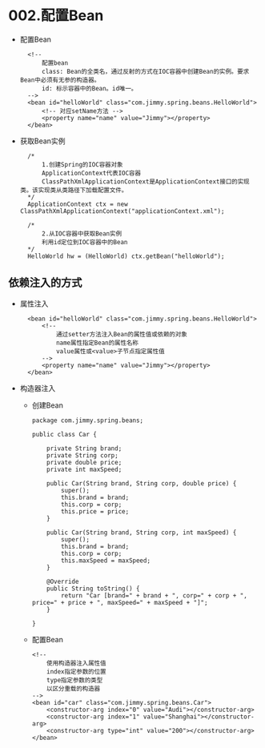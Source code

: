 # 002.配置Bean

* 配置Bean

		<!-- 
			配置bean 
			class: Bean的全类名，通过反射的方式在IOC容器中创建Bean的实例。要求Bean中必须有无参的构造器。
			id: 标示容器中的Bean。id唯一。
		-->
		<bean id="helloWorld" class="com.jimmy.spring.beans.HelloWorld">
			<!-- 对应setName方法 -->
			<property name="name" value="Jimmy"></property>
		</bean>

* 获取Bean实例

		/*
			1.创建Spring的IOC容器对象
			ApplicationContext代表IOC容器
			ClassPathXmlApplicationContext是ApplicationContext接口的实现类。该实现类从类路径下加载配置文件。
		*/
		ApplicationContext ctx = new ClassPathXmlApplicationContext("applicationContext.xml");
		
		/*
			2.从IOC容器中获取Bean实例
			利用id定位到IOC容器中的Bean
		*/
		HelloWorld hw = (HelloWorld) ctx.getBean("helloWorld");

## 依赖注入的方式

* 属性注入

		<bean id="helloWorld" class="com.jimmy.spring.beans.HelloWorld">
			<!-- 
				通过setter方法注入Bean的属性值或依赖的对象
				name属性指定Bean的属性名称
				value属性或<value>子节点指定属性值 
			-->
			<property name="name" value="Jimmy"></property>
		</bean>
		
* 构造器注入

  * 创建Bean

		package com.jimmy.spring.beans;
		
		public class Car {
			
			private String brand;
			private String corp;
			private double price;
			private int maxSpeed;
			
			public Car(String brand, String corp, double price) {
				super();
				this.brand = brand;
				this.corp = corp;
				this.price = price;
			}
		
			public Car(String brand, String corp, int maxSpeed) {
				super();
				this.brand = brand;
				this.corp = corp;
				this.maxSpeed = maxSpeed;
			}
		
			@Override
			public String toString() {
				return "Car [brand=" + brand + ", corp=" + corp + ", price=" + price + ", maxSpeed=" + maxSpeed + "]";
			}
			
		}

  * 配置Bean

		<!-- 
			使用构造器注入属性值
			index指定参数的位置
			type指定参数的类型
			以区分重载的构造器
		-->
		<bean id="car" class="com.jimmy.spring.beans.Car">
			<constructor-arg index="0" value="Audi"></constructor-arg>
			<constructor-arg index="1" value="Shanghai"></constructor-arg>
			<constructor-arg type="int" value="200"></constructor-arg>
		</bean>
